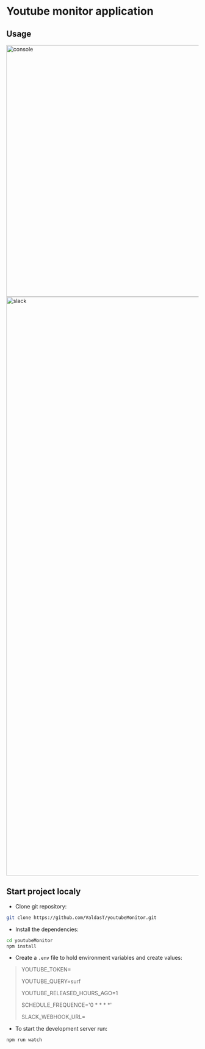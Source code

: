 # Youtube monitor application
## Usage

<img width="659" alt="console" src="https://user-images.githubusercontent.com/35199948/174599475-610ae85a-1188-4136-8d5c-e17a240564eb.png">

<img width="1516" alt="slack" src="https://user-images.githubusercontent.com/35199948/174599460-0651fbed-ac32-4973-ac88-1a91868d5b71.png">


## Start project localy
  - Clone git repository: 
  ```sh
 git clone https://github.com/ValdasT/youtubeMonitor.git
  ```
  - Install the dependencies:
```sh
cd youtubeMonitor
npm install
```
  - Create a `.env` file to hold environment variables and create values:
  >YOUTUBE_TOKEN=
  >
  >YOUTUBE_QUERY=surf
  >
  >YOUTUBE_RELEASED_HOURS_AGO=1
  >
  >SCHEDULE_FREQUENCE='0 * * * *'
  >
  >SLACK_WEBHOOK_URL=

- To start the development server run:
```sh
npm run watch
```

